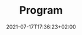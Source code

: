 ---
title: "Program"
date: 2021-07-17T17:36:23+02:00
type: program
menu:
    main:
        weight: 10
---